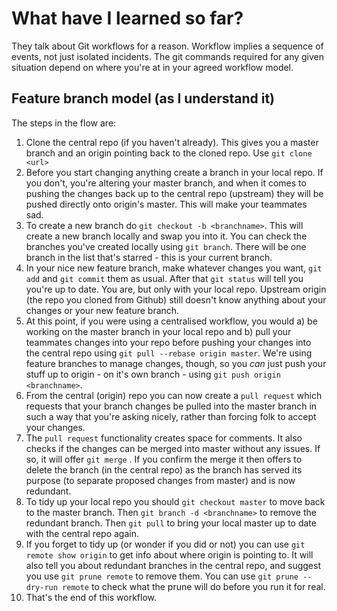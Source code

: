 What have I learned so far?
===
They talk about Git workflows for a reason. Workflow implies a sequence of events, not just isolated incidents. The git commands required for any given situation depend on where you're at in your agreed workflow model.  

Feature branch model (as I understand it)
---
The steps in the flow are:
1. Clone the central repo (if you haven't already). This gives you a master branch and an origin pointing back to the cloned repo. Use `git clone <url>`
1. Before you start changing anything create a branch in your local repo. If you don't, you're altering your master branch, and when it comes to pushing the changes back up to the central repo (upstream) they will be pushed directly onto origin's master. This will make your teammates sad.
1. To create a new branch do `git checkout -b <branchname>`. This will create a new branch locally and swap you into it. You can check the branches you've created locally using `git branch`. There will be one branch in the list that's starred - this is your current branch.
1. In your nice new feature branch, make whatever changes you want, `git add` and `git commit` them as usual. After that `git status` will tell you you're up to date. You are, but only with your local repo. Upstream origin (the repo you cloned from Github) still doesn't know anything about your changes or your new feature branch.
1. At this point, if you were using a centralised workflow, you would a) be working on the master branch in your local repo and b) pull your teammates changes into your repo before pushing your changes into the central repo using `git pull --rebase origin master`. We're using feature branches to manage changes, though, so you *can* just push your stuff up to origin -  on it's own branch - using  `git push origin <branchname>`.
1. From the central (origin) repo you can now create a `pull request` which requests that your branch changes be pulled into the master branch in such a way that you're asking nicely, rather than forcing folk to accept your changes.
1. The `pull request` functionality creates space for comments. It also checks if the changes can be merged into master without any issues. If so, it will offer `git merge` . If you confirm the merge it then offers to delete the branch (in the central repo) as the branch has served its purpose (to separate proposed changes from master) and is now redundant.
1. To tidy up your local repo you should `git checkout master` to move back to the master branch. Then `git branch -d <branchname>` to remove the redundant branch. Then `git pull` to bring your local master up to date with the central repo again.
1. If you forget to tidy up (or wonder if you did or not) you can use `git remote show origin` to get info about where origin is pointing to. It will also tell you about redundant branches in the central repo, and suggest you use `git prune remote` to remove them. You can use `git prune --dry-run remote` to check what the prune will do before you run it for real.
1. That's the end of this workflow.
